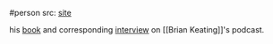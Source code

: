 #person 
src: [site](https://www.cumrunvafa.org)

his [book](https://www.goodreads.com/book/show/54017355-puzzles-to-unravel-the-universe?from_search=true&from_srp=true&qid=QPJuAk5o6D&rank=1) and corresponding [interview](https://www.youtube.com/watch?v=yppqz12ngbM&list=PLJGKdZD30K_9rVCDAdRSwoJLi5ls6JN-q) on [[Brian Keating]]'s podcast.

